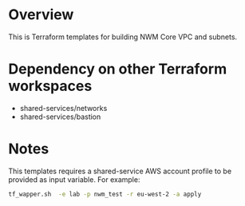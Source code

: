 # Overview

This is Terraform templates for building NWM Core VPC and subnets.  

# Dependency on other Terraform workspaces

* shared-services/networks
* shared-services/bastion

# Notes

This templates requires a shared-service AWS account profile to be provided as input variable. For example:

```bash
tf_wapper.sh  -e lab -p nwm_test -r eu-west-2 -a apply 
```
